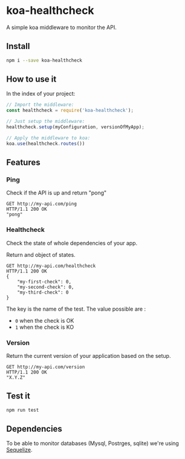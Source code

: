 # koa-healthcheck

A simple koa middleware to monitor the API.

## Install
```bash
npm i --save koa-healthcheck
```

## How to use it
In the index of your project:
```js
// Import the middleware:
const healthcheck = require('koa-healthcheck');

// Just setup the middleware:
healthcheck.setup(myConfiguration, versionOfMyApp);

// Apply the middleware to koa:
koa.use(healthcheck.routes())
```

## Features
### Ping
Check if the API is up and return "pong"
```
GET http://my-api.com/ping
HTTP/1.1 200 OK
"pong"
```

### Healthcheck
Check the state of whole dependencies of your app.

Return and object of states.
```
GET http://my-api.com/healthcheck
HTTP/1.1 200 OK
{
    "my-first-check": 0,
    "my-second-check": 0,
    "my-third-check": 0
}
```
The key is the name of the test.
The value possible are :
- `0` when the check is OK
- `1` when the check is KO

### Version
Return the current version of your application based on the setup.
```
GET http://my-api.com/version
HTTP/1.1 200 OK
"X.Y.Z"
```

## Test it
```bash
npm run test
```

## Dependencies
To be able to monitor databases (Mysql, Postrges, sqlite) we're using [Sequelize](http://docs.sequelizejs.com/).
